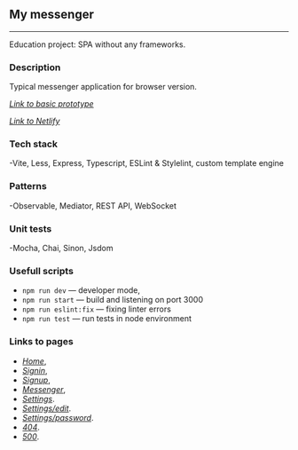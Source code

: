 ## My messenger

---
Education project: SPA without any frameworks.

### Description
Typical messenger application for browser version.

*[Link to basic prototype](https://www.figma.com/file/pgU5gTbP2YShOwlv8Skawl/Chat_external_link-(Copy)?type=design&node-id=0-1&mode=design&t=M9uhj5iECtbi3gPc-0)*

*[Link to Netlify](https://my-messenger-for-fun.netlify.app/)*

### Tech stack

-Vite, Less, Express, Typescript, ESLint & Stylelint, custom template engine

### Patterns

-Observable, Mediator, REST API, WebSocket

### Unit tests

-Mocha, Chai, Sinon, Jsdom

### Usefull scripts

- `npm run dev` — developer mode,
- `npm run start` — build and listening on port 3000
- `npm run eslint:fix` — fixing linter errors
- `npm run test` — run tests in node environment

### Links to pages

- *[Home](https://my-messenger-for-fun.netlify.app/home)*,
- *[Signin](https://my-messenger-for-fun.netlify.app)*,
- *[Signup](https://my-messenger-for-fun.netlify.app/sign-up)*,
- *[Messenger](https://my-messenger-for-fun.netlify.app/messenger)*,
- *[Settings](https://my-messenger-for-fun.netlify.app/settings)*.
- *[Settings/edit](https://my-messenger-for-fun.netlify.app/settings/edit)*.
- *[Settings/password](https://my-messenger-for-fun.netlify.app/settings/password)*.
- *[404](https://my-messenger-for-fun.netlify.app/404)*.
- *[500](https://my-messenger-for-fun.netlify.app/500)*.
